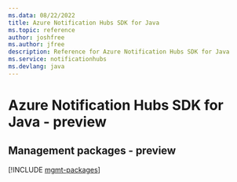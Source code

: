 ```yaml
---
ms.data: 08/22/2022
title: Azure Notification Hubs SDK for Java
ms.topic: reference
author: joshfree
ms.author: jfree
description: Reference for Azure Notification Hubs SDK for Java
ms.service: notificationhubs
ms.devlang: java
---
```

# Azure Notification Hubs SDK for Java - preview

## Management packages - preview
[!INCLUDE [mgmt-packages](notification-hubs-mgmt-index.md)]